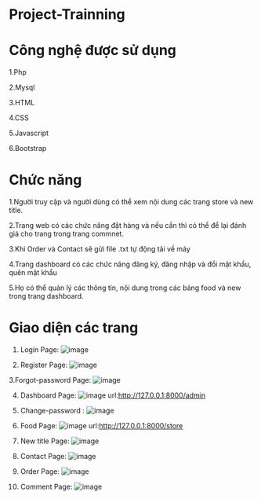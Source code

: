 # Project-Trainning
# Công nghệ được sử dụng
1.Php

2.Mysql

3.HTML

4.CSS

5.Javascript

6.Bootstrap

# Chức năng
1.Người truy cập và người dùng có thể xem nội dung các trang store và new title.

2.Trang web có các chức năng đặt hàng và nếu cần thì có thể để lại đánh giá cho trang trong trang  commnet.

3.Khi Order và Contact sẽ gửi file .txt tự động tải về máy

4.Trang dashboard có các chức năng đăng ký, đăng nhập và đổi mật khẩu, quên mật khẩu 

5.Họ có thể quản lý các thông tin, nội dung trong các bảng food và new trong trang dashboard.

# Giao diện các trang 
1. Login Page:
     ![image](https://github.com/user-attachments/assets/cf740dc2-b402-4c74-bd94-1804df7f78a7)

2. Register Page: ![image](https://github.com/user-attachments/assets/7848fad3-b642-4e25-966d-914eb7b523d2)

3.Forgot-password Page:  ![image](https://github.com/user-attachments/assets/ba835d65-4628-4b1c-8e5d-cd1f1cd2f5ed)


4. Dashboard Page:
     ![image](https://github.com/user-attachments/assets/75ca0286-9dff-4869-89ed-edfd6882ca31)
    url:http://127.0.0.1:8000/admin
   
5. Change-password :
   ![image](https://github.com/user-attachments/assets/441fe325-1f01-468b-90e2-3d28fccecd1e)

  
6. Food Page:
    ![image](https://github.com/user-attachments/assets/37110e7e-7ca5-4569-be3f-dccd79296650)
    url:http://127.0.0.1:8000/store
   
7. New title Page: ![image](https://github.com/user-attachments/assets/a8addbb7-5cf1-4873-84a4-1d34ef207de6)

8. Contact Page: ![image](https://github.com/user-attachments/assets/03f599c7-879f-428c-9c4f-c8f80a8ffca8)

9. Order Page: ![image](https://github.com/user-attachments/assets/fd64257b-f1c8-4f35-8b1c-94b9d088ab0e)

10. Comment Page: ![image](https://github.com/user-attachments/assets/66117e4b-33dc-4faf-8a4c-e933169b317a)




    
